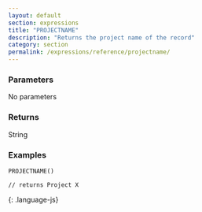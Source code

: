 ```yaml
---
layout: default
section: expressions
title: "PROJECTNAME"
description: "Returns the project name of the record"
category: section
permalink: /expressions/reference/projectname/
---
```


### Parameters

No parameters

### Returns

String

### Examples

~~~
PROJECTNAME()

// returns Project X
~~~
{: .language-js}